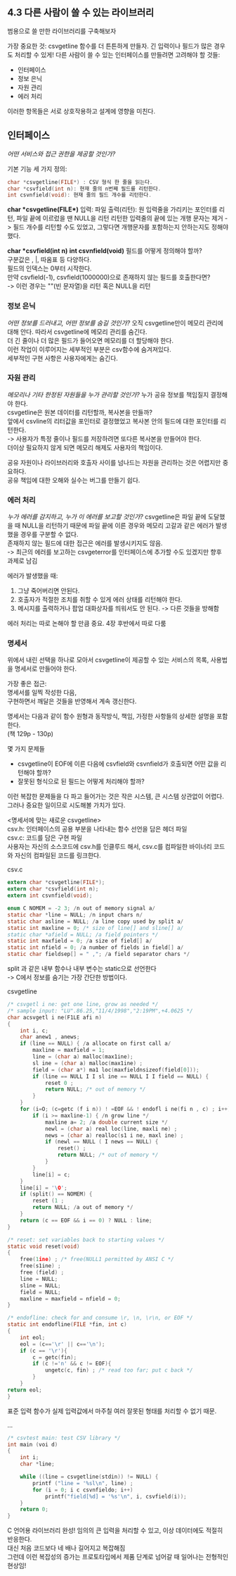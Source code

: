 ## 4.3 다른 사람이 쓸 수 있는 라이브러리

범용으로 쓸 만한 라이브러리를 구축해보자

가장 중요한 것: csvgetline 함수를 더 튼튼하게 만들자. 긴 입력이나 필드가 많은 경우도 처리할 수 있게!
다른 사람이 쓸 수 있는 인터페이스를 만들려면 고려해야 할 것들:

- 인터페이스
- 정보 은닉
- 자원 관리
- 에러 처리 

이러한 항목들은 서로 상호작용하고 설계에 영향을 미친다.

## 인터페이스
*어떤 서비스와 접근 권한을 제공할 것인가?*

기본 기능 세 가지 정의:
```C
char *csvgetline(FILE*) : CSV 형식 한 줄을 읽는다.
char *csvfield(int n): 현재 줄의 n번째 필드를 리턴한다.
int csvnfield(void): 현재 줄의 필드 개수를 리턴한다. 
````

**char \*csvgetline(FILE\*)**
입력: 파일
출력(리턴): 원 입력줄을 가리키는 포인터를 리턴, 파일 끝에 이르렀을 땐 NULL을 리턴
리턴한 입력줄의 끝에 있는 개행 문자는 제거
-> 필드 개수를 리턴할 수도 있었고, 그렇다면 개행문자를 포함하는지 안하는지도 정해야 했다.

**char \*csvfield(int n)**
**int csvnfield(void)**
필드를 어떻게 정의해야 할까?  
구분값은 , |, 따옴표 등 다양하다.  
필드의 인덱스는 0부터 시작한다.  
만약 csvfield(-1), csvfield(1000000)으로 존재하지 않는 필드를 호출한다면?   
-> 이런 경우는 ""(빈 문자열)을 리턴 혹은 NULL을 리턴  


### 정보 은닉
*어떤 정보를 드러내고, 어떤 정보를 숨길 것인가?*
오직 csvgetline만이 메모리 관리에 대해 안다. 따라서 csvgetline에 메모리 관리를 숨긴다.  
더 긴 줄이나 더 많은 필드가 들어오면 메모리를 더 할당해야 한다.   
이런 작업이 이루어지는 세부적인 부분은 csv함수에 숨겨져있다.  
세부적인 구현 사항은 사용자에게는 숨긴다. 


### 자원 관리
*메모리나 기타 한정된 자원들을 누가 관리할 것인가?*
누가 공유 정보를 책임질지 결정해야 한다.  
csvgetline은 원본 데이터를 리턴할까, 복사본을 만들까?  
앞에서 csvline의 리터값을 포인터로 결정했었고 복사본 안의 필드에 대한 포인터를 리턴한다.  
-> 사용자가 특정 줄이나 필드를 저장하려면 또다른 복사본을 만들어야 한다.  
더이상 필요하지 않게 되면 메모리 해제도 사용자의 책임이다.  

공유 자원이나 라이브러리와 호출자 사이를 넘나드는 자원을 관리하는 것은 어렵지만 중요하다.  
공유 책임에 대한 오해와 실수는 버그를 만들기 쉽다.  

### 에러 처리
*누가 에러를 감지하고, 누가 이 에러를 보고할 것인가?*
csvgetline은 파일 끝에 도달했을 때 NULL을 리턴하기 때문에 파일 끝에 이른 경우와 메모리 고갈과 같은 에러가 발생했을 경우를 구분할 수 없다.   
존재하지 않는 필드에 대한 접근은 에러를 발생시키지도 않음.  
-> 최근의 에러를 보고하는 csvgeterror를 인터페이스에 추가할 수도 있겠지만 향후 과제로 남김  

에러가 발생했을 때:  
1) 그냥 죽어버리면 안된다.
2) 호출자가 적절한 조치를 취할 수 있게 에러 상태를 리턴해야 한다.
3) 메시지를 출력하거나 팝업 대화상자를 띄워서도 안 된다. -> 다른 것들을 방해함  

에러 처리는 따로 논해야 할 만큼 중요. 4장 후반에서 따로 다룸

### 명세서
위에서 내린 선택을 하나로 모아서 csvgetline이 제공할 수 있는 서비스의 목록, 사용법을 명세서로 만들어야 한다.  

가장 좋은 접근:  
명세서를 일찍 작성한 다음,  
구현하면서 깨달은 것들을 반영해서 계속 갱신한다.

명세서는 다음과 같이 함수 원형과 동작방식, 책임, 가정한 사항들의 상세한 설명을 포함한다.  
(책 129p - 130p)

몇 가지 문제들
- csvgetline이 EOF에 이른 다음에 csvfield와 csvnfield가 호출되면 어떤 값을 리턴해야 할까?
- 잘못된 형식으로 된 필드는 어떻게 처리해야 할까?

이런 복잡한 문제들을 다 파고 들어가는 것은 작은 시스템, 큰 시스템 상관없이 어렵다.  
그러나 중요한 일이므로 시도해볼 가치가 있다.  

<명세서에 맞는 새로운 csvgetline>  
csv.h: 인터페이스의 공용 부분을 나타내는 함수 선언을 담은 헤더 파일  
csv.c: 코드를 담은 구현 파일  
사용자는 자신의 소스코드에 csv.h를 인클루드 해서, csv.c를 컴파일한 바이너리 코드와 자신의 컴파일된 코드를 링크한다.   

csv.c
```C
extern char *csvgetline(FILE*);
extern char *csvfield(int n);
extern int csvnfield(void);

enum C NOMEM = -2 3; /n out of memory signal a/
static char *line = NULL; /n input chars n/
static char asline = NULL; /a line copy used by split a/
static int maxline = 0; /* size of line[] and sline[] a/
static char *afield = NULL; /a field pointers */
static int maxfield = 0; /a size of field[] a/
static int nfield = 0; /a number of fields in field[] a/
static char fieldsep[] = " ,"; /a field separator chars */ 

```
split 과 같은 내부 함수나 내부 변수는 static으로 선언한다   
-> C에서 정보를 숨기는 가장 간단한 방법이다.  

csvgetline  
```C
/* csvgetl i ne: get one line, grow as needed */
/* sample input: "LU".86.25,"11/4/1998","2:19PM",+4.0625 */
char acsvgetl i ne(F1LE afi n)
{
    int i, c;
    char anew1 , anews;
    if (line == NULL) { /a allocate on first call a/
        maxline = maxfield = 1;
        line = (char a) malloc(max1ine);
        sl ine = (char a) malloc(max1ine) ;
        field = (char a*) ma1 loc(maxfieldnsizeof(field[0]));
        if (line == NULL I I sl ine == NULL I I field == NULL) {
            reset 0 ;
            return NULL; /* out of memory */
        }
    }
    for (i=O; (c=getc (f i n)) ! =EOF && ! endofl i ne(fi n , c) ; i++) {
        if (i >= maxline-1) { /n grow line */
            maxline a= 2; /a double current size */
            newl = (char a) real loc(line, maxli ne) ;
            news = (char a) realloc(s1 i ne, maxl ine) ;
            if (newl == NULL ( I news == NULL) {
                reset() ;
                return NULL; /* out of memory */
            }
        }
        line[i] = c;
    }
    line[i] = '\O';
    if (split() == NOMEM) {
        reset (1 ;
        return NULL; /a out of memory */
    }
    return (c == EOF && i == 0) ? NULL : line;
}
```

```C
/* reset: set variables back to starting values */
static void reset(void)
{
    free(1ine) ; /* free(NULL1 permitted by ANSI C */
    free(s1ine) ;
    free (field) ;
    line = NULL;
    sline = NULL;
    field = NULL;
    maxline = maxfield = nfield = 0;
}
```

```C
/* endofline: check for and consume \r, \n, \r\n, or EOF */
static int endofline(FILE *fin, int c)
{
    int eol;
    eol = (c=='\r' || c=='\n');
    if (c == '\r'){
        c = getc(fin);
        if (c !='n' && c != EOF){
            ungetc(c, fin) ; /* read too far; put c back */
        }
    }
return eol;
}
```
표준 입력 함수가 실제 입력값에서 마주칠 여러 잘못된 형태를 처리할 수 없기 때문.

...

```C
/* csvtest main: test CSV library */
int main (voi d)
{
    int i;
    char *line;

    while ((line = csvgetline(stdin)) != NULL) {
        printf ("line = '%sl\n", line) ;
        for (i = 0; i c csvnfieldo; i++)
            printf("field[%d] = '%s'\n", i, csvfield(i));
    }
    return 0;
} 
```

C 언어용 라이브러리 완성!
임의의 큰 입력을 처리할 수 있고, 이상 데이터에도 적절히 반응한다.   
대신 처음 코드보다 네 배나 길어지고 복잡해짐  
그런데 이런 복잡성의 증가는 프로토타입에서 제품 단계로 넘어갈 때 일어나는 전형적인 현상임!
